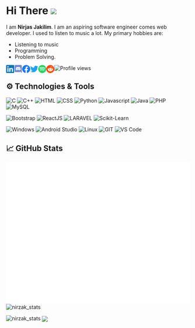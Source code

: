 # Hi There <img src="https://i.imgur.com/GNz3qCl.gif" width="30px">
I am **Nirjas Jakilim**. I am an aspiring software engineer comes web developer. I used to listen to music a lot.
My primary hobbies are:
- Listening to music
- Programming
- Problem Solving.

![Profile views](https://gpvc.arturio.dev/nirzak)
<a href="https://www.linkedin.com/in/nirzak/">
  <img align="left" alt="Nirzak's LinkedIN" width="22px" src="https://raw.githubusercontent.com/nirzak/nirzak/main/Assets/linkedin.svg" />
</a>
<a href="https://discordapp.com/users/387932013962854401">
  <img align="left" alt="Nirzak's Discord" width="22px" src="https://raw.githubusercontent.com/nirzak/nirzak/main/Assets/discord.svg" />
</a>
<a href="https://facebook.com/nirzash.zakilim">
  <img align="left" alt="Nirjas Jakilim | Facebook" width="22px" src="https://raw.githubusercontent.com/nirzak/nirzak/main/Assets/facebook.svg" />
</a>
<a href="https://twitter.com/nirzak07">
  <img align="left" alt="Nirjas Jakilim | Twitter" width="22px" src="https://raw.githubusercontent.com/nirzak/nirzak/main/Assets/twitter.svg" />
</a>
<a href="https://open.spotify.com/user/nirzak?si=NQ00pSnmRae3XuZ61ln8bA">
  <img align="left" alt="Nirzak's Spotify" width="22px" src="https://raw.githubusercontent.com/nirzak/nirzak/main/Assets/spotify.svg" />
</a>
<a href="https://www.reddit.com/user/Nirzak">
  <img align="left" alt="Nirzak's Reddit" width="22px" src="https://raw.githubusercontent.com/nirzak/nirzak/main/Assets/reddit.svg" />
</a>

## ⚙️ Technologies & Tools
![C](https://img.shields.io/badge/c-%3776AB.svg?style=for-the-badge&logo=c&logoColor=white&color=A8B9CC)
![C++](https://img.shields.io/badge/c++-00599C.svg?style=for-the-badge&logo=c%2B%2B&logoColor=white&color=00599C)
![HTML](https://img.shields.io/badge/html5-%3776AB.svg?style=for-the-badge&logo=html5&logoColor=white&color=E34F26)
![CSS](https://img.shields.io/badge/css3-%1572B6.svg?style=for-the-badge&logo=css3&logoColor=white&color=1572B6)
![Python](https://img.shields.io/badge/python-%3776AB.svg?style=for-the-badge&logo=python&logoColor=white&color=3776AB)
![Javascript](https://img.shields.io/badge/javscript-%F7DF1E.svg?style=for-the-badge&logo=javascript&logoColor=black&color=F7DF1E)
![Java](https://img.shields.io/badge/java-%7396.svg?style=for-the-badge&logo=java&logoColor=white&color=007396)
![PHP](https://img.shields.io/badge/php-%777BB4.svg?style=for-the-badge&logo=php&logoColor=white&color=777BB4)
![MySQL](https://img.shields.io/badge/mysql-%4479A1.svg?style=for-the-badge&logo=mysql&logoColor=white&color=4479A1)

![Bootstrap](https://img.shields.io/badge/bootstrap-%3776AB.svg?style=for-the-badge&logo=bootstrap&logoColor=white&color=563D7C)
![ReactJS](https://img.shields.io/badge/ReactJS-61DAFB.svg?style=for-the-badge&logo=react&logoColor=white&color=61DAFB)
![LARAVEL](https://img.shields.io/badge/laravel-%FF2D20.svg?style=for-the-badge&logo=laravel&logoColor=white&color=FF2D20)
![Scikit-Learn](https://img.shields.io/badge/Scikit-Learn-F7931E.svg?style=for-the-badge&logo=scikit-learn&logoColor=white&color=F7931E)


![Windows](https://img.shields.io/badge/Windows-0078D6.svg?style=for-the-badge&logo=windows&logoColor=black&color=0078D6)
![Android Studio](https://img.shields.io/badge/Android%20Studio-3DDC84.svg?style=for-the-badge&logo=android%20studio&logoColor=white&color=3DDC84)
![Linux](https://img.shields.io/badge/linux-%FCC624.svg?style=for-the-badge&logo=linux&logoColor=black&color=FCC624)
![GIT](https://img.shields.io/badge/git-%3776AB.svg?style=for-the-badge&logo=git&logoColor=white&color=F05032)
![VS Code](https://img.shields.io/badge/VS%20Code-007ACC.svg?style=for-the-badge&logo=visual%20studio%20code&logoColor=white&color=007ACC)

## &#x1f4c8; GitHub Stats
![Metrics](https://github.com/nirzak/nirzak/blob/main/github-metrics.svg)
<img width="420px" src="https://github-readme-stats.vercel.app/api?username=nirzak&theme=tokyonight&show_icons=true&include_all_commits=true&count_private=true" alt="nirzak_stats" />

<img src="https://github-readme-stats.vercel.app/api/top-langs/?username=nirzak&theme=tokyonight&layout=compact&langs_count=8&hide=tex, html, jupyter%20notebook&count_private=true" alt="nirzak_stats" />

<img align="center" height="200px" src="https://github-profile-trophy.vercel.app/?username=nirzak&theme=gruvbox&row=2&margin-w=5&margin-h=5&count_private=true"/>
